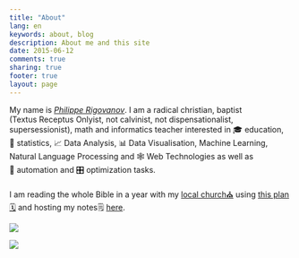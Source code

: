 ```yaml
---
title: "About"
lang: en
keywords: about, blog
description: About me and this site
date: 2015-06-12
comments: true
sharing: true
footer: true
layout: page
---
```


My name is <a href="{{ site.links.vcard }}" title="My Visit Card"><cite>Philippe&nbsp;Rigovanov</cite></a>. I am a radical&nbsp;christian, baptist (Textus&nbsp;Receptus&nbsp;Onlyist, not&nbsp;calvinist, not&nbsp;dispensationalist, supersessionist), math and informatics teacher interested in 🎓&nbsp;education, 🎲&nbsp;statistics, 📈&nbsp;Data&nbsp;Analysis, 📊&nbsp;Data&nbsp;Visualisation, Machine&nbsp;Learning, Natural&nbsp;Language&nbsp;Processing and 🕸&nbsp;Web&nbsp;Technologies as well as 🤖&nbsp;automation and 🎛&nbsp;optimization tasks.

I am reading the whole Bible in a year with my <a href="{{ site.links.church }}" title="My Local Church">local church⛪</a> using [this plan🗓](https://novchurch.github.io/plan/) and hosting my notes🗒 [here](/notes/).

<!-- You can find me here: <a href="{{ site.links.church }}" title="My Local Church">⛪</a>. -->

<a href="https://braingames.ru" title="Игры разума | a1ip"><img src="https://braingames.ru/button90x62.php?uid=24579" border="0"></a>

<a href="https://www.codewars.com/users/a1ip" title="Codewars | a1ip"><img src="https://www.codewars.com/users/a1ip/badges/micro" border="0"></a>
